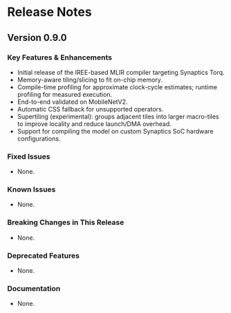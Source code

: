 # Release Notes

## Version 0.9.0

### Key Features & Enhancements

- Initial release of the IREE-based MLIR compiler targeting Synaptics Torq.
- Memory-aware tiling/slicing to fit on-chip memory.
- Compile-time profiling for approximate clock-cycle estimates; runtime profiling for measured execution.
- End-to-end validated on MobileNetV2.
- Automatic CSS fallback for unsupported operators.
- Supertiling (experimental): groups adjacent tiles into larger macro-tiles to improve locality and reduce launch/DMA overhead.
- Support for compiling the model on custom Synaptics SoC hardware configurations.

### Fixed Issues

- None.	

### Known Issues

- None.

### Breaking Changes in This Release
- None.

### Deprecated Features
- None.

### Documentation
- None.

